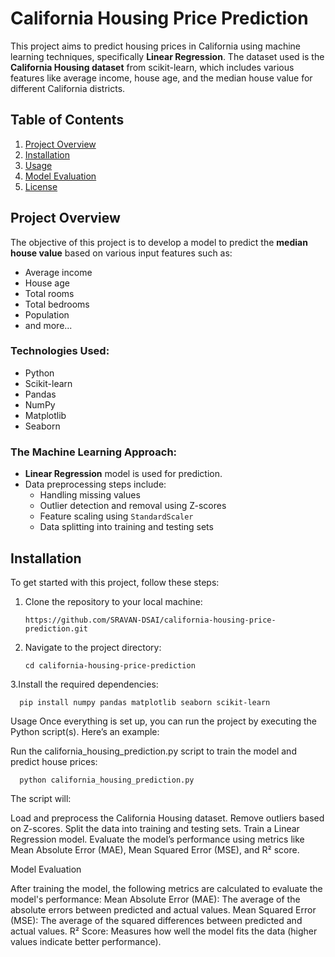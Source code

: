 # California Housing Price Prediction

This project aims to predict housing prices in California using machine learning techniques, specifically **Linear Regression**. The dataset used is the **California Housing dataset** from scikit-learn, which includes various features like average income, house age, and the median house value for different California districts.

## Table of Contents
1. [Project Overview](#project-overview)
2. [Installation](#installation)
3. [Usage](#usage)
4. [Model Evaluation](#model-evaluation)
5. [License](#license)

## Project Overview

The objective of this project is to develop a model to predict the **median house value** based on various input features such as:
- Average income
- House age
- Total rooms
- Total bedrooms
- Population
- and more...

### Technologies Used:
- Python
- Scikit-learn
- Pandas
- NumPy
- Matplotlib
- Seaborn

### The Machine Learning Approach:
- **Linear Regression** model is used for prediction.
- Data preprocessing steps include:
  - Handling missing values
  - Outlier detection and removal using Z-scores
  - Feature scaling using `StandardScaler`
  - Data splitting into training and testing sets

## Installation

To get started with this project, follow these steps:

1. Clone the repository to your local machine:

       https://github.com/SRAVAN-DSAI/california-housing-price-prediction.git
   
2. Navigate to the project directory:
   
       cd california-housing-price-prediction
   
3.Install the required dependencies:

      pip install numpy pandas matplotlib seaborn scikit-learn

Usage
Once everything is set up, you can run the project by executing the Python script(s). Here’s an example:

Run the california_housing_prediction.py script to train the model and predict house prices:

      python california_housing_prediction.py
      
The script will:

Load and preprocess the California Housing dataset.
Remove outliers based on Z-scores.
Split the data into training and testing sets.
Train a Linear Regression model.
Evaluate the model’s performance using metrics like Mean Absolute Error (MAE), Mean Squared Error (MSE), and R² score.

Model Evaluation

After training the model, the following metrics are calculated to evaluate the model's performance:
Mean Absolute Error (MAE): The average of the absolute errors between predicted and actual values.
Mean Squared Error (MSE): The average of the squared differences between predicted and actual values.
R² Score: Measures how well the model fits the data (higher values indicate better performance).


      

